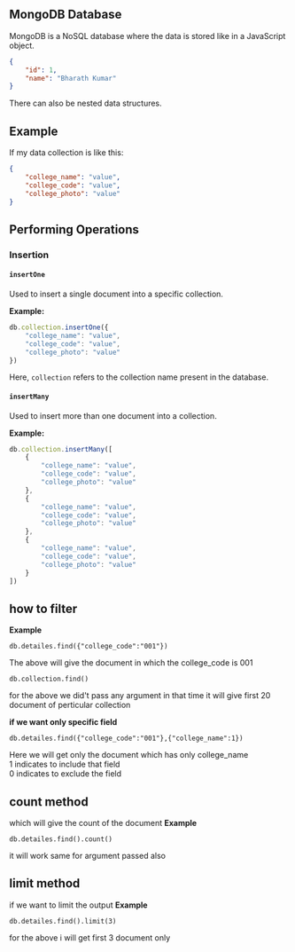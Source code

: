 
## MongoDB Database 
MongoDB is a NoSQL database where the data is stored like in a JavaScript object.

```json
{
    "id": 1,
    "name": "Bharath Kumar"
}
```

There can also be nested data structures.

## Example

If my data collection is like this:

```json
{
    "college_name": "value",
    "college_code": "value",
    "college_photo": "value"
}
```

## Performing Operations

### Insertion

#### `insertOne` 
Used to insert a single document into a specific collection.

**Example:**

```javascript
db.collection.insertOne({
    "college_name": "value",
    "college_code": "value",
    "college_photo": "value"
})
```

Here, `collection` refers to the collection name present in the database.

#### `insertMany`
Used to insert more than one document into a collection.

**Example:**

```javascript
db.collection.insertMany([
    {
        "college_name": "value",
        "college_code": "value",
        "college_photo": "value"
    },
    {
        "college_name": "value",
        "college_code": "value",
        "college_photo": "value"
    },
    {
        "college_name": "value",
        "college_code": "value",
        "college_photo": "value"
    }
])
```
## how to filter 
**Example**
```
db.detailes.find({"college_code":"001"})
```
The above will give the document in which the college_code is 001

```
db.collection.find()
``` 
for the above we did't pass any argument in that time it will give first 20 document of perticular collection

**if we want only specific field**
```
db.detailes.find({"college_code":"001"},{"college_name":1})
```

Here we will get only the document which has only college_name 
<br>
1 indicates to include that field
<br>
0 indicates to exclude the field

## count method 
which will give the count of the document
**Example**
```
db.detailes.find().count()
```
it will work same for argument passed also
## limit method
if we want to limit the output 
**Example**
```
db.detailes.find().limit(3)
```
for the above i will get first 3 document only


